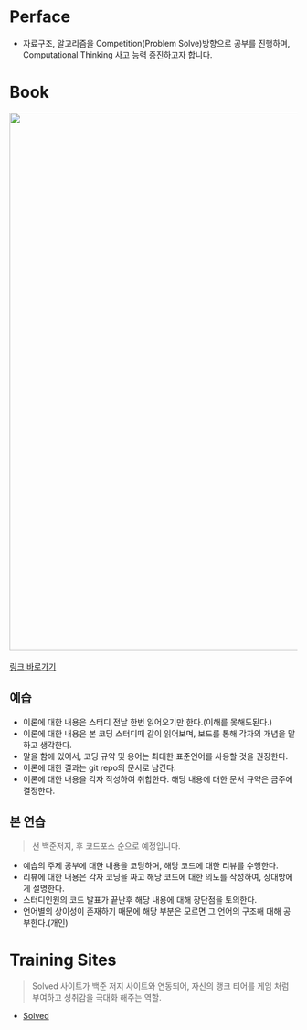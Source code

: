 # Perface

+ 자료구조, 알고리즘을 Competition(Problem Solve)방향으로 공부를 진행하며, Computational Thinking 사고 능력 증진하고자 합니다.

# Book

<img style="-webkit-user-select: none; display: block; margin: auto; padding: env(safe-area-inset-top) env(safe-area-inset-right) env(safe-area-inset-bottom) env(safe-area-inset-left); cursor: zoom-in;" src="http://image.yes24.com/goods/91433923/800x0" width="733" height="941"></img>
</br>
[링크 바로가기](http://www.yes24.com/Product/Goods/91433923)

## 예습
 
+ 이론에 대한 내용은 스터디 전날 한번 읽어오기만 한다.(이해를 못해도된다.)
+ 이론에 대한 내용은 본 코딩 스터디때 같이 읽어보며, 보드를 통해 각자의 개념을 말하고 생각한다.
+ 말을 함에 있어서, 코딩 규약 및 용어는 최대한 표준언어를 사용할 것을 권장한다.
+ 이론에 대한 결과는 git repo의 문서로 남긴다.
+ 이론에 대한 내용을 각자 작성하여 취합한다. 해당 내용에 대한 문서 규약은 금주에 결정한다.

## 본 연습

> 선 백준저지, 후 코드포스 순으로 예정입니다.

- 예습의 주제 공부에 대한 내용을 코딩하며, 해당 코드에 대한 리뷰를 수행한다.
- 리뷰에 대한 내용은 각자 코딩을 짜고 해당 코드에 대한 의도를 작성하여, 상대방에게 설명한다.
- 스터디인원의 코드 발표가 끝난후 해당 내용에 대해 장단점을 토의한다.
- 언어별의 상이성이 존재하기 때문에 해당 부분은 모르면 그 언어의 구조해 대해 공부한다.(개인)

# Training Sites
 > Solved 사이트가 백준 저지 사이트와 연동되어, 자신의 랭크 티어를 게임 처럼 부여하고 성취감을 극대화 해주는 역할.
- [Solved](https://solved.ac)
